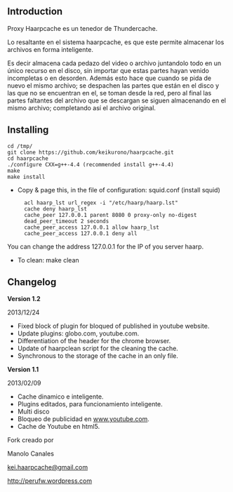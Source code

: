 Introduction
------------
Proxy Haarpcache es un tenedor de Thundercache.

Lo resaltante en el sistema haarpcache, es que este permite almacenar los archivos en forma inteligente. 

Es decir almacena cada pedazo del video o archivo juntandolo todo en un único recurso en el disco, sin importar que estas partes hayan venido incompletas o en desorden. Además esto hace que 
cuando se pida de nuevo el mismo archivo; se despachen las partes que están en el disco y las que no se encuentran en el, se toman desde la red, pero al final las partes faltantes del archivo que se descargan se siguen almacenando en el mismo archivo; completando así el archivo original. 
 

Installing
--------

	cd /tmp/
	git clone https://github.com/keikurono/haarpcache.git
	cd haarpcache
	./configure CXX=g++-4.4 (recommended install g++-4.4)
	make
	make install


* Copy & page this, in the file of configuration: squid.conf (install squid)

		acl haarp_lst url_regex -i "/etc/haarp/haarp.lst"
		cache deny haarp_lst
		cache_peer 127.0.0.1 parent 8080 0 proxy-only no-digest
		dead_peer_timeout 2 seconds
		cache_peer_access 127.0.0.1 allow haarp_lst
		cache_peer_access 127.0.0.1 deny all

You can change the address 127.0.0.1 for the IP of you server haarp.

* To clean: make clean

Changelog
---------

__Version 1.2__

2013/12/24

* Fixed block of plugin for bloqued of published in youtube website.
* Update plugins: globo.com, youtube.com.
* Differentiation of the header for the chrome browser.
* Update of haarpclean script for the cleaning the cache.
* Synchronous to the storage of the cache in an only file.

__Version 1.1__

2013/02/09

* Cache dinamico e inteligente.
* Plugins editados, para funcionamiento inteligente.
* Multi disco
* Bloqueo de publicidad en www.youtube.com.
* Cache de Youtube en html5.

Fork creado por

Manolo Canales

kei.haarpcache@gmail.com

http://perufw.wordpress.com
